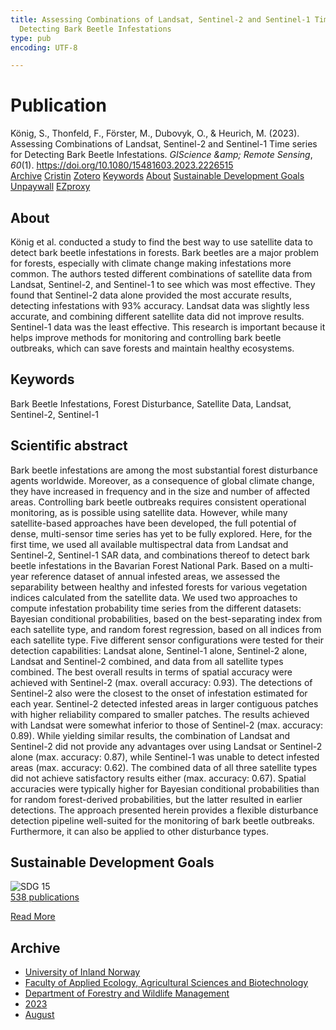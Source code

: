 ```yaml
---
title: Assessing Combinations of Landsat, Sentinel-2 and Sentinel-1 Time series for
  Detecting Bark Beetle Infestations
type: pub
encoding: UTF-8

---
```

<h1>Publication</h1>
<article id="csl-bib-container-QUNFGX4E" class="csl-bib-container">
  <div class="csl-bib-body"> <div class="csl-entry">König, S., Thonfeld, F., Förster, M., Dubovyk, O., &#38; Heurich, M. (2023). Assessing Combinations of Landsat, Sentinel-2 and Sentinel-1 Time series for Detecting Bark Beetle Infestations. <i>GIScience &#38;amp; Remote Sensing</i>, <i>60</i>(1). <a href="https://doi.org/10.1080/15481603.2023.2226515">https://doi.org/10.1080/15481603.2023.2226515</a></div> </div>
  <div class="csl-bib-buttons">
    <a href="#taxonomy-article-QUNFGX4E" alt="archive" class="csl-bib-button">Archive</a>
    <a href="https://app.cristin.no/results/show.jsf?id=2169761" alt="Cristin" class="csl-bib-button">Cristin</a>
    <a href="http://zotero.org/groups/5881554/items/QUNFGX4E" alt="Zotero" class="csl-bib-button">Zotero</a>
    <a href="#keywords-article-QUNFGX4E" alt="keywords" class="csl-bib-button">Keywords</a>
    <a href="#about-article-QUNFGX4E" alt="about_pub" class="csl-bib-button">About</a>
    <a href="#sdg-article-QUNFGX4E" alt="sdg" class="csl-bib-button">Sustainable Development Goals</a>
    <a href="https://www.tandfonline.com/doi/pdf/10.1080/15481603.2023.2226515?needAccess=true&amp;role=button" alt="Unpaywall" class="csl-bib-button">Unpaywall</a>
    <a href="https://www.tandfonline.com/doi/pdf/10.1080/15481603.2023.2226515?needAccess=true&amp;role=button" alt="EZproxy" class="csl-bib-button">EZproxy</a>
  </div>
  <div id="csl-bib-meta-container-QUNFGX4E"></div>
</article>
<div id="csl-bib-meta-QUNFGX4E" class="csl-bib-meta">
  <article id="about-article-QUNFGX4E" class="about_pub-article">
    <h1>About</h1>
    König et al. conducted a study to find the best way to use satellite data to detect bark beetle infestations in forests. Bark beetles are a major problem for forests, especially with climate change making infestations more common. The authors tested different combinations of satellite data from Landsat, Sentinel-2, and Sentinel-1 to see which was most effective. They found that Sentinel-2 data alone provided the most accurate results, detecting infestations with 93% accuracy. Landsat data was slightly less accurate, and combining different satellite data did not improve results. Sentinel-1 data was the least effective. This research is important because it helps improve methods for monitoring and controlling bark beetle outbreaks, which can save forests and maintain healthy ecosystems.
  </article>
  <article id="keywords-article-QUNFGX4E" class="keywords-article">
    <h1>Keywords</h1>
    Bark Beetle Infestations, Forest Disturbance, Satellite Data, Landsat, Sentinel-2, Sentinel-1
  </article>
  <article id="abstract-article-QUNFGX4E" class="abstract-article">
    <h1>Scientific abstract</h1>
    Bark beetle infestations are among the most substantial forest disturbance agents worldwide. Moreover, as a consequence of global climate change, they have increased in frequency and in the size and number of affected areas. Controlling bark beetle outbreaks requires consistent operational monitoring, as is possible using satellite data. However, while many satellite-based approaches have been developed, the full potential of dense, multi-sensor time series has yet to be fully explored. Here, for the first time, we used all available multispectral data from Landsat and Sentinel-2, Sentinel-1 SAR data, and combinations thereof to detect bark beetle infestations in the Bavarian Forest National Park. Based on a multi-year reference dataset of annual infested areas, we assessed the separability between healthy and infested forests for various vegetation indices calculated from the satellite data. We used two approaches to compute infestation probability time series from the different datasets: Bayesian conditional probabilities, based on the best-separating index from each satellite type, and random forest regression, based on all indices from each satellite type. Five different sensor configurations were tested for their detection capabilities: Landsat alone, Sentinel-1 alone, Sentinel-2 alone, Landsat and Sentinel-2 combined, and data from all satellite types combined. The best overall results in terms of spatial accuracy were achieved with Sentinel-2 (max. overall accuracy: 0.93). The detections of Sentinel-2 also were the closest to the onset of infestation estimated for each year. Sentinel-2 detected infested areas in larger contiguous patches with higher reliability compared to smaller patches. The results achieved with Landsat were somewhat inferior to those of Sentinel-2 (max. accuracy: 0.89). While yielding similar results, the combination of Landsat and Sentinel-2 did not provide any advantages over using Landsat or Sentinel-2 alone (max. accuracy: 0.87), while Sentinel-1 was unable to detect infested areas (max. accuracy: 0.62). The combined data of all three satellite types did not achieve satisfactory results either (max. accuracy: 0.67). Spatial accuracies were typically higher for Bayesian conditional probabilities than for random forest-derived probabilities, but the latter resulted in earlier detections. The approach presented herein provides a flexible disturbance detection pipeline well-suited for the monitoring of bark beetle outbreaks. Furthermore, it can also be applied to other disturbance types.
  </article>
  <article id="sdg-article-QUNFGX4E" class="sdg-article">
    <h1>Sustainable Development Goals</h1>
    <div class="sdg-container"><div id="sdg15" class="sdg">
        <img src="{{< params subfolder >}}images/sdg/sdg15_en.png" class="image" alt="SDG 15">
        <div class="sdg-overlay">
          <a href="{{< params subfolder >}}en/archive/?sdg=15#archive" class="sdg-publication-count"><span>538</span> publications</a>
          <p><a href="https://sdgs.un.org/goals/goal15" class="sdg-read-more">Read More</a></p>
        </div>
      </div></div>
  </article>
  <article id="taxonomy-article-QUNFGX4E" class="taxonomy-article">
    <h1>Archive</h1>
    <ul>
      <li><a href="{{< params subfolder >}}en/archive/?key=3DCRN523">University of Inland Norway</a></li>
      <li><a href="{{< params subfolder >}}en/archive/?key=T77LXH6D">Faculty of Applied Ecology, Agricultural Sciences and Biotechnology</a></li>
      <li><a href="{{< params subfolder >}}en/archive/?key=7TRARPE3">Department of Forestry and Wildlife Management</a></li>
      <li><a href="{{< params subfolder >}}en/archive/?key=WXLLSUEU">2023</a></li>
      <li><a href="{{< params subfolder >}}en/archive/?key=HN7NQVIT">August</a></li>
    </ul>
  </article>
</div>

